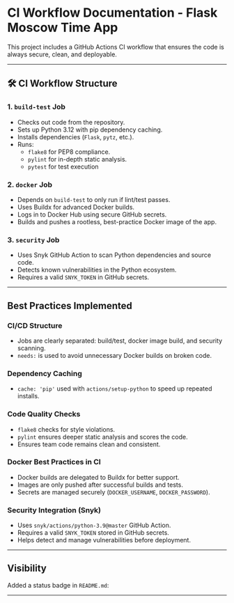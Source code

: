 # CI Workflow Documentation - Flask Moscow Time App

This project includes a GitHub Actions CI workflow that ensures the code is always secure, clean, and deployable.

---

## 🛠 CI Workflow Structure

### 1. `build-test` Job
- Checks out code from the repository.
- Sets up Python 3.12 with pip dependency caching.
- Installs dependencies (`Flask`, `pytz`, etc.).
- Runs:
  - `flake8` for PEP8 compliance.
  - `pylint` for in-depth static analysis.
  - `pytest` for test execution

### 2. `docker` Job
- Depends on `build-test` to only run if lint/test passes.
- Uses Buildx for advanced Docker builds.
- Logs in to Docker Hub using secure GitHub secrets.
- Builds and pushes a rootless, best-practice Docker image of the app.

### 3. `security` Job
- Uses Snyk GitHub Action to scan Python dependencies and source code.
- Detects known vulnerabilities in the Python ecosystem.
- Requires a valid `SNYK_TOKEN` in GitHub secrets.

---

## Best Practices Implemented

### CI/CD Structure
- Jobs are clearly separated: build/test, docker image build, and security scanning.
- `needs:` is used to avoid unnecessary Docker builds on broken code.

### Dependency Caching
- `cache: 'pip'` used with `actions/setup-python` to speed up repeated installs.

### Code Quality Checks
- `flake8` checks for style violations.
- `pylint` ensures deeper static analysis and scores the code.
- Ensures team code remains clean and consistent.

### Docker Best Practices in CI
- Docker builds are delegated to Buildx for better support.
- Images are only pushed after successful builds and tests.
- Secrets are managed securely (`DOCKER_USERNAME`, `DOCKER_PASSWORD`).

### Security Integration (Snyk)
- Uses `snyk/actions/python-3.9@master` GitHub Action.
- Requires a valid `SNYK_TOKEN` stored in GitHub secrets.
- Helps detect and manage vulnerabilities before deployment.

---

## Visibility
Added a status badge in `README.md`:


---
